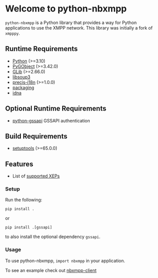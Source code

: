 # Welcome to python-nbxmpp

`python-nbxmpp` is a Python library that provides a way for Python applications to use the XMPP network. This library was initially a fork of `xmpppy`.

## Runtime Requirements

- [Python](https://www.python.org/) (>=3.10)
- [PyGObject](https://pypi.org/project/PyGObject/) (>=3.42.0)
- [GLib](https://gitlab.com/gnome/glib) (>=2.66.0)
- [libsoup3](https://libsoup.org/)
- [precis-i18n](https://pypi.org/project/precis-i18n/) (>=1.0.0)
- [packaging](https://pypi.org/project/packaging/)
- [idna](https://pypi.org/project/idna/)

## Optional Runtime Requirements

- [python-gssapi](https://pypi.org/project/gssapi/) GSSAPI authentication

## Build Requirements

- [setuptools](https://pypi.org/project/setuptools/) (>=65.0.0)

## Features

* List of [supported XEPs](https://xmpp.org/software/libraries/python-nbxmpp/)

### Setup

Run the following:

    pip install .

or

    pip install .[gssapi]

to also install the optional dependency `gssapi`.

### Usage

To use python-nbxmpp, `import nbxmpp` in your application.

To see an example check out [nbxmpp-client](https://pypi.org/project/nbxmpp-client/)
